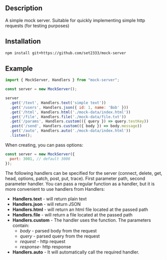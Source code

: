 ## Description

A simple mock server. Suitable for quickly implementing simple http requests (for testing purposes)

## Installation

```bash
npm install git+https://github.com/set2333/mock-server
```
## Example 

```javascript
import { MockServer, Handlers } from "mock-server";

const server = new MockServer();

server
  .get('/text', Handlers.text('simple text'))
  .get('/users', Handlers.json({ id: 1, name: 'Bob' }))
  .get('/html', Handlers.html('./mock-data/index.html'))
  .get('/file', Handlers.file('./mock-data/file.txt'))
  .get('/params', Handlers.custom(({ query }) => query.testKey))
  .post('/send', Handlers.custom(({ body }) => body.message))
  .get('/auto', Handlers.auto('./mock-data/index.html'))
  .listen();
```

When creating, you can pass options:
```javascript
const server = new MockServer({
  port: 3001, // default 3000
});
```

The following handlers can be specified for the server (connect, delete, get, head, options, patch, post, put, trace).
First parameter path, second parameter handler.
You can pass a regular function as a handler, but it is more convenient to use handlers from Handlers:

- **Handlers.text** - will return plain text
- **Handlers.json** - will return JSON
- **Handlers.html** - will return an html file located at the passed path
- **Handlers.file** - will return a file located at the passed path
- **Handlers.custom** - The handler uses the function. The parameters contain:
  - *body* - parsed body from the request
  - *query* - parsed query from the request
  - *request* - http request
  - *response*- http response
- **Handlers.auto** - It will automatically call the required handler.
